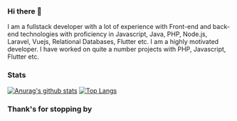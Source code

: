 ### Hi there 👋
I am a fullstack developer with a lot of experience with Front-end and back-end technologies with proficiency in Javascript, Java, PHP, Node.js, Laravel, Vuejs, Relational Databases, Flutter etc. I am a highly motivated developer. I have worked on quite a number projects with PHP, Javascript, Flutter etc.

<!--
**babalolajnr/babalolajnr** is a ✨ _special_ ✨ repository because its `README.md` (this file) appears on your GitHub profile.

Here are some ideas to get you started:

- 🔭 I’m currently working on Khayrah Ventures (A businness Management App) developed with Laravel and Vuejs
- 👯 I’m looking to collaborate on any ambitious project
- 💬 Ask me about PHP, Laravel, Javascript
- 📫 How to reach me: babalolajnr@gmail.com
- 😄 Pronouns: He/Him
- ⚡ Fun fact: I love learning new things
-->
### Stats
[![Anurag's github stats](https://github-readme-stats.vercel.app/api?username=babalolajnr&count_private=true&show_icons=true&theme=radical)](https://github.com/anuraghazra/github-readme-stats)  [![Top Langs](https://github-readme-stats.vercel.app/api/top-langs/?username=babalolajnr&layout=compact&count_private=true&show_icons=true&theme=radical)](https://github.com/anuraghazra/github-readme-stats)

### Thank's for stopping by
